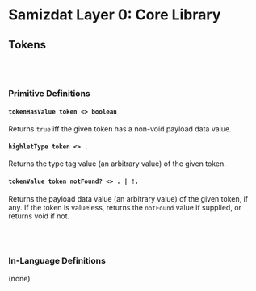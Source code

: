 Samizdat Layer 0: Core Library
==============================

Tokens
--------

<br><br>
### Primitive Definitions

#### `tokenHasValue token <> boolean`

Returns `true` iff the given token has a non-void payload data value.

#### `highletType token <> .`

Returns the type tag value (an arbitrary value) of the given token.

#### `tokenValue token notFound? <> . | !.`

Returns the payload data value (an arbitrary value) of the given
token, if any. If the token is valueless, returns the `notFound`
value if supplied, or returns void if not.


<br><br>
### In-Language Definitions

(none)
